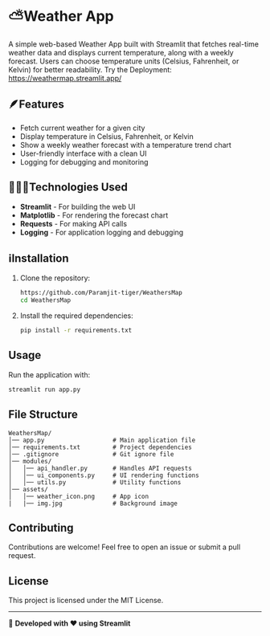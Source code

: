 # ⛅Weather App

A simple web-based Weather App built with Streamlit that fetches real-time weather data and displays current temperature, along with a weekly forecast. Users can choose temperature units (Celsius, Fahrenheit, or Kelvin) for better readability.
Try the Deployment: https://weathermap.streamlit.app/

## 🪶Features

- Fetch current weather for a given city
- Display temperature in Celsius, Fahrenheit, or Kelvin
- Show a weekly weather forecast with a temperature trend chart
- User-friendly interface with a clean UI
- Logging for debugging and monitoring

## 👨🏻‍💻Technologies Used

- **Streamlit** - For building the web UI
- **Matplotlib** - For rendering the forecast chart
- **Requests** - For making API calls
- **Logging** - For application logging and debugging

## ℹ️Installation

1. Clone the repository:
   ```sh
   https://github.com/Paramjit-tiger/WeathersMap
   cd WeathersMap
   ```
2. Install the required dependencies:
   ```sh
   pip install -r requirements.txt
   ```

## Usage

Run the application with:
```sh
streamlit run app.py
```

## File Structure
```
WeathersMap/
│── app.py                   # Main application file
│── requirements.txt         # Project dependencies
│── .gitignore               # Git ignore file
│── modules/
│   │── api_handler.py       # Handles API requests
│   │── ui_components.py     # UI rendering functions
│   │── utils.py             # Utility functions
│── assets/
│   │── weather_icon.png     # App icon
|   |── img.jpg              # Background image
```

## Contributing

Contributions are welcome! Feel free to open an issue or submit a pull request.

## License

This project is licensed under the MIT License.

---

🚀 **Developed with ❤️ using Streamlit**

